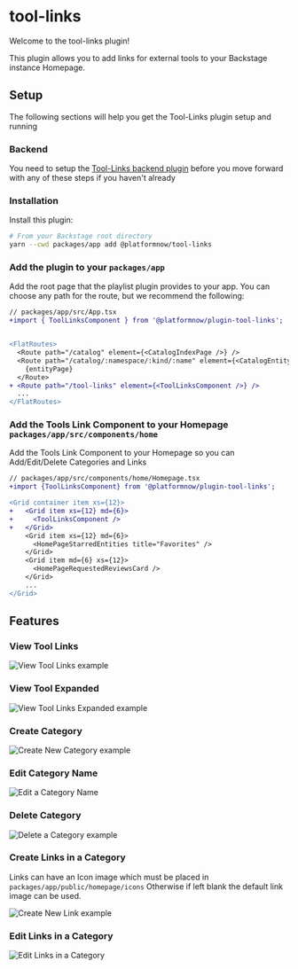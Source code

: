 # tool-links

Welcome to the tool-links plugin!

This plugin allows you to add links for external tools to your Backstage instance Homepage.

## Setup

The following sections will help you get the Tool-Links plugin setup and running

### Backend

You need to setup the [Tool-Links backend plugin](https://github.com/platformnow/backstage/tree/master/plugins/tool-links-backend) before you move forward with any of these steps if you haven't already

### Installation

Install this plugin:

```bash
# From your Backstage root directory
yarn --cwd packages/app add @platformnow/tool-links
```

### Add the plugin to your `packages/app`

Add the root page that the playlist plugin provides to your app. You can
choose any path for the route, but we recommend the following:

```diff
// packages/app/src/App.tsx
+import { ToolLinksComponent } from '@platformnow/plugin-tool-links';


<FlatRoutes>
  <Route path="/catalog" element={<CatalogIndexPage />} />
  <Route path="/catalog/:namespace/:kind/:name" element={<CatalogEntityPage />}>
    {entityPage}
  </Route>
+ <Route path="/tool-links" element={<ToolLinksComponent />} />
  ...
</FlatRoutes>
```

### Add the Tools Link Component to your Homepage `packages/app/src/components/home`

Add the Tools Link Component to your Homepage so you can Add/Edit/Delete Categories and Links

```diff
// packages/app/src/components/home/Homepage.tsx
+import {ToolLinksComponent} from '@platformnow/plugin-tool-links';

<Grid container item xs={12}>
+   <Grid item xs={12} md={6}>
+     <ToolLinksComponent />
+   </Grid>
    <Grid item xs={12} md={6}>
      <HomePageStarredEntities title="Favorites" />
    </Grid>
    <Grid item md={6} xs={12}>
      <HomePageRequestedReviewsCard />
    </Grid>
    ...
</Grid>
```

## Features

### View Tool Links

![View Tool Links example](./docs/tool-links-closed.png)

### View Tool Expanded

![View Tool Links Expanded example](./docs/tool-links-expanded.png)

### Create Category

![Create New Category example](./docs/create-category.png)

### Edit Category Name

![Edit a Category Name](./docs/edit-category.png)

### Delete Category

![Delete a Category example](./docs/delete-category.png)

### Create Links in a Category

Links can have an Icon image which must be placed in `packages/app/public/homepage/icons`
Otherwise if left blank the default link image can be used.

![Create New Link example](./docs/create-link.png)

### Edit Links in a Category

![Edit Links in a Category](./docs/edit-link.png)
